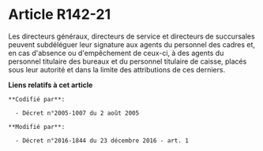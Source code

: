 # Article R142-21

Les directeurs généraux, directeurs de service et directeurs de succursales peuvent subdéléguer leur signature aux agents du
personnel des cadres et,  en cas d'absence ou d'empêchement de ceux-ci, à des agents du personnel  titulaire des bureaux et
du personnel titulaire de caisse, placés sous  leur autorité et dans la limite des attributions de ces derniers.

**Liens relatifs à cet article**

	**Codifié par**:

	  - Décret n°2005-1007 du 2 août 2005

	**Modifié par**:

	  - Décret n°2016-1844 du 23 décembre 2016 - art. 1
